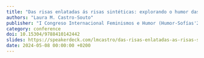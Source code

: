 ```yaml
---
title: "Das risas enlatadas ás risas sintéticas: explorando o humor das IAs xerativas"
authors: "Laura M. Castro-Souto"
publisher: "I Congreso Internacional Feminismos e Humor (Humor-Sofías'24)"
category: conference
doi: 10.15304/9788410142442
slides: https://speakerdeck.com/lmcastro/das-risas-enlatadas-as-risas-sinteticas-explorando-o-humor-das-ias-xerativas
date: 2024-05-08 00:00:00 +0200
---
```

